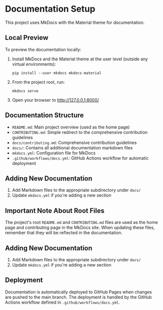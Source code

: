 # Documentation Setup

This project uses MkDocs with the Material theme for documentation.

## Local Preview

To preview the documentation locally:

1. Install MkDocs and the Material theme at the user level (outside any virtual environments):

   ```
   pip install --user mkdocs mkdocs-material
   ```

2. From the project root, run:

   ```
   mkdocs serve
   ```

3. Open your browser to http://127.0.0.1:8000/

## Documentation Structure

- `README.md`: Main project overview (used as the home page)
- `CONTRIBUTING.md`: Simple redirect to the comprehensive contribution guidelines
- `docs/contributing.md`: Comprehensive contribution guidelines
- `docs/`: Contains all additional documentation markdown files
- `mkdocs.yml`: Configuration file for MkDocs
- `.github/workflows/docs.yml`: GitHub Actions workflow for automatic deployment

## Adding New Documentation

1. Add Markdown files to the appropriate subdirectory under `docs/`
2. Update `mkdocs.yml` if you're adding a new section

## Important Note About Root Files

The project's root `README.md` and `CONTRIBUTING.md` files are used as the home page and contributing page in the MkDocs site. When updating these files, remember that they will be reflected in the documentation.

## Adding New Documentation

1. Add Markdown files to the appropriate subdirectory under `docs/`
2. Update `mkdocs.yml` if you're adding a new section

## Deployment

Documentation is automatically deployed to GitHub Pages when changes are pushed to the main branch. The deployment is handled by the GitHub Actions workflow defined in `.github/workflows/docs.yml`.
